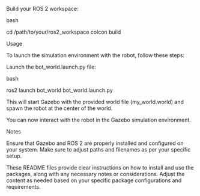 Build your ROS 2 workspace:

bash

   cd /path/to/your/ros2_workspace
   colcon build

Usage

To launch the simulation environment with the robot, follow these steps:

Launch the bot_world.launch.py file:

bash

   ros2 launch bot_world bot_world.launch.py

This will start Gazebo with the provided world file (my_world.world) and spawn the robot at the center of the world.

You can now interact with the robot in the Gazebo simulation environment.

Notes

Ensure that Gazebo and ROS 2 are properly installed and configured on your system.
Make sure to adjust paths and filenames as per your specific setup.
    
    
These README files provide clear instructions on how to install and use the packages, along with any necessary notes or considerations. Adjust the content as needed based on your specific package configurations and requirements.

